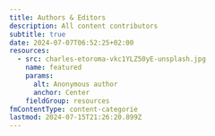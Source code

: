 ```yaml
---
title: Authors & Editors
description: All content contributors
subtitle: true
date: 2024-07-07T06:52:25+02:00
resources:
  - src: charles-etoroma-vkc1YLZ50yE-unsplash.jpg
    name: featured
    params:
      alt: Anonymous author
      anchor: Center
    fieldGroup: resources
fmContentType: content-categorie
lastmod: 2024-07-15T21:26:20.899Z
---
```


